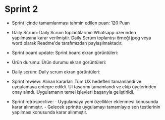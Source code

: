 # Sprint 2

  - Sprint içinde tamamlanması tahmin edilen puan: 120 Puan
  - Daily Scrum: Daily Scrum toplantılarının Whatsapp üzerinden yapılmasına karar verilmiştir. Daily Scrum toplantısı örneği jpeg veya word olarak Readme'de tarafımızdan paylaşılmaktadır.
  - Sprint board update: Sprint board ekran görüntüleri:

  - Ürün durumu: Ürün durumu ekran görüntüleri:

  - Daily scrum: Daily scrum ekran görüntüleri:

  - Sprint rewiew: Alınan kararlar: Tüm UX hedefleri tamamlandı ve uygulamaya entegre edildi. UI tasarımı tamamlandı ve ekip üyelerinden onay alındı. Uygulamanın temel işlevleri başarıyla geliştirildi.

  - Sprint retrospective:
         - Uygulamaya yeni özellikler eklenmesi konusunda karar alınmıştır.
         - Gelecek sprintte uygulamayı tamamlayıp son testlerinin yapılması konusunda karar alınmıştır.
    



<!---
chiccobl/chiccobl is a ✨ special ✨ repository because its `README.md` (this file) appears on your GitHub profile.
You can click the Preview link to take a look at your changes.
--->
